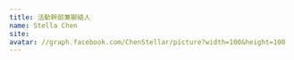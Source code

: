 ```yaml
---
title: 活動幹部兼聯絡人
name: Stella Chen
site:
avatar: //graph.facebook.com/ChenStellar/picture?width=100&height=100
---
```


<!-- 這邊應該放介紹 -->
